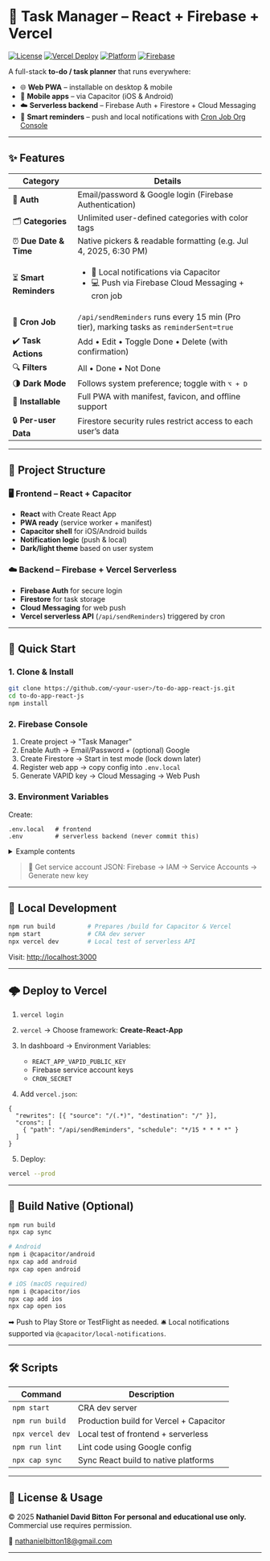 
# 📝 Task Manager – React + Firebase + Vercel

[![License](https://img.shields.io/badge/license-MIT-blue.svg)](LICENSE)
[![Vercel Deploy](https://img.shields.io/badge/Deploy-Vercel-black?logo=vercel)](https://vercel.com/)
[![Platform](https://img.shields.io/badge/platform-Web%2C%20iOS%2C%20Android-green)]()
[![Firebase](https://img.shields.io/badge/Firebase-Backend-orange?logo=firebase)](https://firebase.google.com/)

A full-stack **to-do / task planner** that runs everywhere:

- 🌐 **Web PWA** – installable on desktop & mobile  
- 📱 **Mobile apps** – via Capacitor (iOS & Android)  
- ☁️ **Serverless backend** – Firebase Auth + Firestore + Cloud Messaging  
- 🔔 **Smart reminders** – push and local notifications with [Cron Job Org Console](https://console.cron-job.org/)

---

## ✨ Features

| Category           | Details |
|--------------------|---------|
| 🔐 **Auth**        | Email/password & Google login (Firebase Authentication) |
| 🗂 **Categories**  | Unlimited user-defined categories with color tags |
| ⏰ **Due Date & Time** | Native pickers & readable formatting (e.g. Jul 4, 2025, 6:30 PM) |
| ⏳ **Smart Reminders** | <ul><li>📱 Local notifications via Capacitor</li><li>💻 Push via Firebase Cloud Messaging + cron job</li></ul> |
| 🔔 **Cron Job**    | `/api/sendReminders` runs every 15 min (Pro tier), marking tasks as `reminderSent=true` |
| ✔️ **Task Actions** | Add • Edit • Toggle Done • Delete (with confirmation) |
| 🔍 **Filters**     | All • Done • Not Done |
| 🌗 **Dark Mode**   | Follows system preference; toggle with <kbd>⌥ + D</kbd> |
| 📱 **Installable** | Full PWA with manifest, favicon, and offline support |
| 🔒 **Per-user Data** | Firestore security rules restrict access to each user’s data |

---

## 🧩 Project Structure

### 🖥 Frontend – React + Capacitor

- **React** with Create React App
- **PWA ready** (service worker + manifest)
- **Capacitor shell** for iOS/Android builds
- **Notification logic** (push & local)
- **Dark/light theme** based on user system

### ☁️ Backend – Firebase + Vercel Serverless

- **Firebase Auth** for secure login
- **Firestore** for task storage
- **Cloud Messaging** for web push
- **Vercel serverless API** (`/api/sendReminders`) triggered by cron

---

## 🚀 Quick Start

### 1. Clone & Install

```bash
git clone https://github.com/<your-user>/to-do-app-react-js.git
cd to-do-app-react-js
npm install
````

### 2. Firebase Console

1. Create project → "Task Manager"
2. Enable Auth → Email/Password + (optional) Google
3. Create Firestore → Start in test mode (lock down later)
4. Register web app → copy config into `.env.local`
5. Generate VAPID key → Cloud Messaging → Web Push

### 3. Environment Variables

Create:

```
.env.local   # frontend
.env         # serverless backend (never commit this)
```

<details><summary>Example contents</summary>

```env
# .env.local
REACT_APP_VAPID_PUBLIC_KEY=BNxyz...

# .env
FIREBASE_PROJECT_ID=your-project-id
FIREBASE_CLIENT_EMAIL=firebase-adminsdk@your-project.iam.gserviceaccount.com
FIREBASE_PRIVATE_KEY="-----BEGIN PRIVATE KEY-----\nMIIEvQIBADANBgk...\n-----END PRIVATE KEY-----\n"
CRON_SECRET=your-secret-token
```

</details>

> 🔑 Get service account JSON:
> Firebase → IAM → Service Accounts → Generate new key

---

## 🧪 Local Development

```bash
npm run build         # Prepares /build for Capacitor & Vercel
npm start             # CRA dev server
npx vercel dev        # Local test of serverless API
```

Visit: [http://localhost:3000](http://localhost:3000)

---

## 🌩 Deploy to Vercel

1. `vercel login`
2. `vercel` → Choose framework: **Create-React-App**
3. In dashboard → Environment Variables:

   * `REACT_APP_VAPID_PUBLIC_KEY`
   * Firebase service account keys
   * `CRON_SECRET`
4. Add `vercel.json`:

```jsonc
{
  "rewrites": [{ "source": "/(.*)", "destination": "/" }],
  "crons": [
    { "path": "/api/sendReminders", "schedule": "*/15 * * * *" }
  ]
}
```

5. Deploy:

```bash
vercel --prod
```

---

## 📱 Build Native (Optional)

```bash
npm run build
npx cap sync

# Android
npm i @capacitor/android
npx cap add android
npx cap open android

# iOS (macOS required)
npm i @capacitor/ios
npx cap add ios
npx cap open ios
```

➡ Push to Play Store or TestFlight as needed.
🛎 Local notifications supported via `@capacitor/local-notifications`.

---

## 🛠 Scripts

| Command          | Description                             |
| ---------------- | --------------------------------------- |
| `npm start`      | CRA dev server                          |
| `npm run build`  | Production build for Vercel + Capacitor |
| `npx vercel dev` | Local test of frontend + serverless     |
| `npm run lint`   | Lint code using Google config           |
| `npx cap sync`   | Sync React build to native platforms    |

---

## 📜 License & Usage

© 2025 **Nathaniel David Bitton**
**For personal and educational use only.**
Commercial use requires permission.

📧 [nathanielbitton18@gmail.com](mailto:nathanielbitton18@gmail.com)

---



